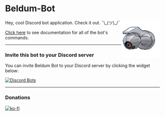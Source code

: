 # Beldum-Bot
<img src="https://raw.githubusercontent.com/Tony120914/Beldum-Bot/main/images/avatar-animated-shiny-beldum.gif" width=25% align="right">

Hey, cool Discord bot application. Check it out. ¯\\\_(ツ)_/¯

[Click here](https://tony120914.github.io/beldum-bot-site/) to see documentation for all of the bot's commands.

---

### Invite this bot to your Discord server
You can invite Beldum Bot to your Discord server by clicking the widget below:


[![Discord Bots](https://top.gg/api/widget/454764425090433034.svg)](https://top.gg/bot/454764425090433034/invite)

---

### Donations
[![ko-fi](https://ko-fi.com/img/githubbutton_sm.svg)](https://ko-fi.com/E1E06BU7C)
